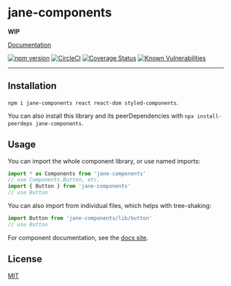 # jane-components

**WIP**

[Documentation](https://jane.github.io/jane-components)

[![npm version](https://img.shields.io/npm/v/jane-components.svg)](https://npm.im/jane-components) [![CircleCI](https://circleci.com/gh/jane/jane-components.svg?style=svg)](https://circleci.com/gh/jane/jane-components) [![Coverage Status](https://coveralls.io/repos/github/jane/jane-components/badge.svg?t=yuKtUx)](https://coveralls.io/github/jane/jane-components) [![Known Vulnerabilities](https://snyk.io/test/github/jane/jane-components/badge.svg)](https://snyk.io/test/github/jane/jane-components)

--------

## Installation

`npm i jane-components react react-dom styled-components`.

You can also install this library and its peerDependencies with `npx install-peerdeps jane-components`.

## Usage

You can import the whole component library, or use named imports:

```javascript
import * as Components from 'jane-components'
// use Components.Button, etc.
import { Button } from 'jane-components'
// use Button
```

You can also import from individual files, which helps with tree-shaking:

```javascript
import Button from 'jane-components/lib/button'
// use Button
```

For component documentation, see the [docs site](https://jane.github.io/jane-components).

## License

[MIT](./LICENSE.md)
